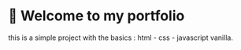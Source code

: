# 🚀 Welcome to my portfolio

this is a simple project with the basics : html - css - javascript vanilla.